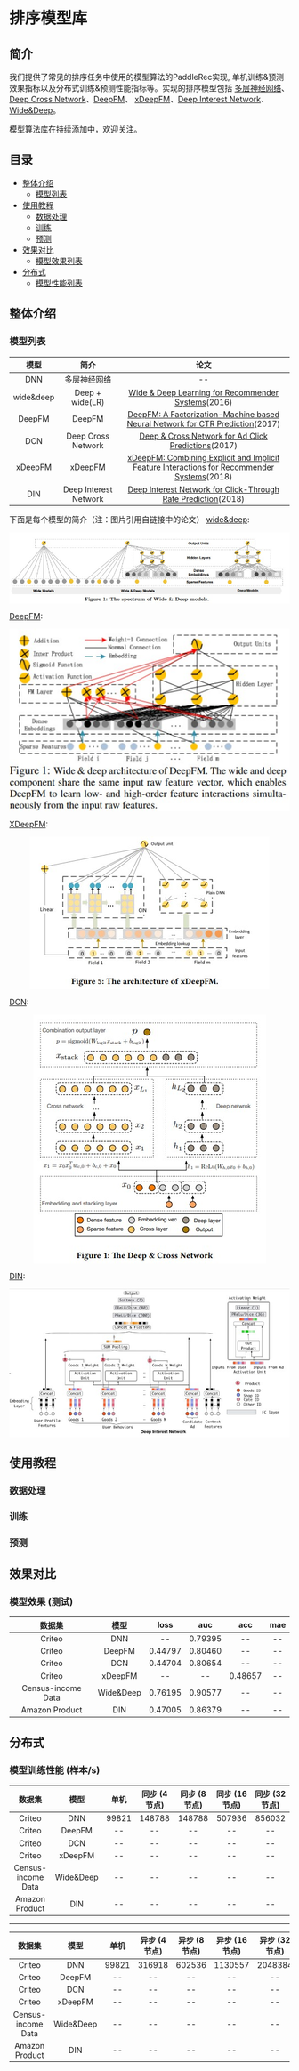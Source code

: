 # 排序模型库

## 简介
我们提供了常见的排序任务中使用的模型算法的PaddleRec实现, 单机训练&预测效果指标以及分布式训练&预测性能指标等。实现的排序模型包括 [多层神经网络](dnn)、[Deep Cross Network](dcn)、[DeepFM](deepfm)、 [xDeepFM](xdeepfm)、[Deep Interest Network](din)、[Wide&Deep](wide_deep)。

模型算法库在持续添加中，欢迎关注。

## 目录
* [整体介绍](#整体介绍)
    * [模型列表](#模型列表)
* [使用教程](#使用教程)
    * [数据处理](#数据处理)
    * [训练](#训练)
    * [预测](#预测)
* [效果对比](#效果对比)
    * [模型效果列表](#模型效果列表)
* [分布式](#分布式)
    * [模型性能列表](#模型性能列表)

## 整体介绍
### 模型列表

|       模型        |       简介        |       论文        |
| :------------------: | :--------------------: | :---------: |
| DNN | 多层神经网络 | -- |
| wide&deep | Deep + wide(LR) | [Wide & Deep Learning for Recommender Systems](https://dl.acm.org/doi/pdf/10.1145/2988450.2988454)(2016) |
| DeepFM | DeepFM | [DeepFM: A Factorization-Machine based Neural Network for CTR Prediction](https://arxiv.org/pdf/1703.04247.pdf)(2017) |
| DCN | Deep Cross Network | [Deep & Cross Network for Ad Click Predictions](https://dl.acm.org/doi/pdf/10.1145/3124749.3124754)(2017) |
| xDeepFM | xDeepFM | [xDeepFM: Combining Explicit and Implicit Feature Interactions for Recommender Systems](https://dl.acm.org/doi/pdf/10.1145/3219819.3220023)(2018) |
| DIN | Deep Interest Network | [Deep Interest Network for Click-Through Rate Prediction](https://dl.acm.org/doi/pdf/10.1145/3219819.3219823)(2018) |

下面是每个模型的简介（注：图片引用自链接中的论文）
[wide&deep](https://dl.acm.org/doi/pdf/10.1145/2988450.2988454):
<p align="center">
<img align="center" src="../../doc/imgs/wide&deep.png">
<p>

[DeepFM](https://arxiv.org/pdf/1703.04247.pdf):
<p align="center">
<img align="center" src="../../doc/imgs/deepfm.png">
<p>

[XDeepFM](https://dl.acm.org/doi/pdf/10.1145/3219819.3220023):
<p align="center">
<img align="center" src="../../doc/imgs/xdeepfm.png">
<p>

[DCN](https://dl.acm.org/doi/pdf/10.1145/3124749.3124754):
<p align="center">
<img align="center" src="../../doc/imgs/dcn.png">
<p>

[DIN](https://dl.acm.org/doi/pdf/10.1145/3219819.3219823):
<p align="center">
<img align="center" src="../../doc/imgs/din.png">
<p>

## 使用教程
### 数据处理
### 训练
### 预测

## 效果对比
### 模型效果 (测试)

|       数据集        |       模型       |       loss        |       auc          |       acc         |       mae          |
| :------------------: | :--------------------: | :---------: |:---------: | :---------: |:---------: |
|       Criteo        |       DNN       |       --        |       0.79395          |       --          |       --          |
|       Criteo        |       DeepFM       |       0.44797        |       0.80460          |       --          |       --          |
|       Criteo        |       DCN       |       0.44704        |       0.80654          |       --          |       --          |
|       Criteo        |       xDeepFM       |       --        |       --          |       0.48657          |       --          |
|       Census-income Data        |       Wide&Deep       |       0.76195         |       0.90577          |       --          |       --          |
|       Amazon Product        |       DIN       |       0.47005        |       0.86379         |       --          |       --          |

## 分布式
### 模型训练性能 (样本/s)
|       数据集        |       模型       |       单机        |       同步 (4节点)          |       同步 (8节点)          |  同步 (16节点)          |  同步 (32节点)          |
| :------------------: | :--------------------: | :---------: |:---------: |:---------: |:---------: |:---------: |
|       Criteo        |       DNN       |       99821        |       148788          |       148788          |  507936          |  856032          |
|       Criteo        |       DeepFM       |       --        |       --          |       --          |   --          |   --          |
|       Criteo        |       DCN       |       --        |       --          |       --          |  --          |  --          |
|       Criteo        |       xDeepFM       |       --        |       --          |       --          |  --          |  --          |
|       Census-income Data        |       Wide&Deep       |       --        |       --          |       --          |  --          |  --          |
|       Amazon Product        |       DIN       |       --        |       --          |       --          |  --          |  --          |

----

|       数据集        |       模型       |       单机        |       异步 (4节点)          |       异步 (8节点)          |  异步 (16节点)          |  异步 (32节点)          |
| :------------------: | :--------------------: | :---------: |:---------: |:---------: |:---------: |:---------: |
|       Criteo        |       DNN       |       99821        |       316918          |       602536          |  1130557          |  2048384          |
|       Criteo        |       DeepFM       |       --        |       --          |       --          |   --          |   --          |
|       Criteo        |       DCN       |       --        |       --          |       --          |  --          |  --          |
|       Criteo        |       xDeepFM       |       --        |       --          |       --          |  --          |  --          |
|       Census-income Data        |       Wide&Deep       |       --        |       --          |       --          |  --          |  --          |
|       Amazon Product        |       DIN       |       --        |       --          |       --          |  --          |  --          |
